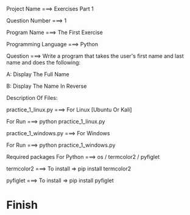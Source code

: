 Project Name ===> Exercises Part 1

Question Number ===> 1 

Program Name ===> The First Exercise

Programming Language ===> Python

Question ===> Write a program that takes the user's first name and last name and does the following:

A: Display The Full Name

B: Display The Name In Reverse

Description Of Files:

practice_1_linux.py ===> For Linux [Ubuntu Or Kali]

For Run ===> python practice_1_linux.py

practice_1_windows.py ===> For Windows

For Run ===> python practice_1_windows.py

Required packages For Python ===> os / termcolor2 / pyfiglet

termcolor2 ===> To install => pip install termcolor2

pyfiglet ===> To install => pip install pyfiglet

# Finish 

